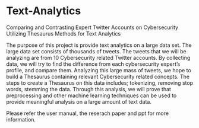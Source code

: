 # Text-Analytics
Comparing and Contrasting Expert Twitter Accounts on Cybersecurity Utilizing Thesaurus Methods for Text Analytics

The purpose of this project is provide text analytics on a large data set. The large data set consists of thousands of tweets.  The tweets that we will be analyzing are from 10 Cybersecurity related Twitter accounts. By collecting data, we will try to find the difference from each cybersecurity expert’s profile, and compare them. Analyzing this large mass of tweets, we hope to build a Thesaurus containing relevant Cybersecurity related concepts. The steps to create a Thesaurus on this data includes; tokenizing, removing stop words, stemming the data. Through this analysis, we will prove that preprocessing and other machine learning techniques can be used to provide meaningful analysis on a large amount of text data.

Please refer the user manual, the reserach paper and ppt for more information.
